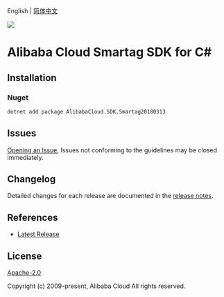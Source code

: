 English | [简体中文](README-CN.md)

![](https://aliyunsdk-pages.alicdn.com/icons/AlibabaCloud.svg)

# Alibaba Cloud Smartag SDK for C#

## Installation

### Nuget

```bash
dotnet add package AlibabaCloud.SDK.Smartag20180313
```

## Issues

[Opening an Issue](https://github.com/aliyun/alibabacloud-csharp-sdk/issues/new), Issues not conforming to the guidelines may be closed immediately.

## Changelog

Detailed changes for each release are documented in the [release notes](./ChangeLog.md).

## References

* [Latest Release](https://github.com/aliyun/alibabacloud-csharp-sdk/)

## License

[Apache-2.0](http://www.apache.org/licenses/LICENSE-2.0)

Copyright (c) 2009-present, Alibaba Cloud All rights reserved.

